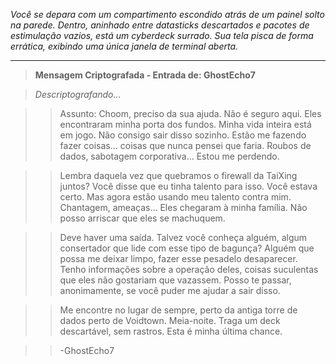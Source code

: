 _Você se depara com um compartimento escondido atrás de um painel solto na parede. Dentro, aninhado entre datasticks descartados e pacotes de estimulação vazios, está um cyberdeck surrado. Sua tela pisca de forma errática, exibindo uma única janela de terminal aberta._

---

> **Mensagem Criptografada - Entrada de: GhostEcho7**

> _Descriptografando..._

> > Assunto: Choom, preciso da sua ajuda. Não é seguro aqui. Eles encontraram minha porta dos fundos. Minha vida inteira está em jogo. Não consigo sair disso sozinho. Estão me fazendo fazer coisas… coisas que nunca pensei que faria. Roubos de dados, sabotagem corporativa... Estou me perdendo.

> > Lembra daquela vez que quebramos o firewall da TaiXing juntos? Você disse que eu tinha talento para isso. Você estava certo. Mas agora estão usando meu talento contra mim. Chantagem, ameaças… Eles chegaram à minha família. Não posso arriscar que eles se machuquem.

> > Deve haver uma saída. Talvez você conheça alguém, algum consertador que lide com esse tipo de bagunça? Alguém que possa me deixar limpo, fazer esse pesadelo desaparecer. Tenho informações sobre a operação deles, coisas suculentas que eles não gostariam que vazassem. Posso te passar, anonimamente, se você puder me ajudar a sair disso.

> > Me encontre no lugar de sempre, perto da antiga torre de dados perto de Voidtown. Meia-noite. Traga um deck descartável, sem rastros. Esta é minha última chance.

> > -GhostEcho7
